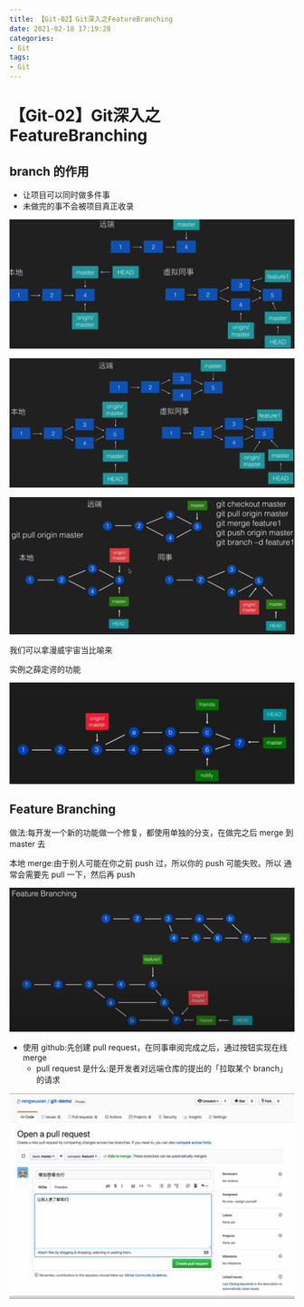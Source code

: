 ```yaml
---
title: 【Git-02】Git深入之FeatureBranching
date: 2021-02-18 17:19:28
categories:
- Git
tags:
- Git
---
```


# 【Git-02】Git深入之FeatureBranching

## branch 的作用

- 让项目可以同时做多件事
- 未做完的事不会被项目真正收录

![image-20210224191803504](【Git-02】Git深入之FeatureBranching/image-20210224191803504.png)

![image-20210224191725282](【Git-02】Git深入之FeatureBranching/image-20210224191725282.png)

![image-20210222114612804](【Git-02】Git深入之FeatureBranching/image-20210222114612804.png)



我们可以拿漫威宇宙当比喻来

实例之薛定谔的功能

![image-20210224194936137](【Git-02】Git深入之FeatureBranching/image-20210224194936137.png)

## Feature Branching

做法:每开发一个新的功能做一个修复，都使用单独的分支，在做完之后 merge 到 master 去

本地 merge:由于别人可能在你之前 push 过，所以你的 push 可能失败。所以 通常会需要先 pull 一下，然后再 push

![image-20210224195612008](【Git-02】Git深入之FeatureBranching/image-20210224195612008.png)

- 使用 github:先创建 pull request，在同事审阅完成之后，通过按钮实现在线 merge
  - pull request 是什么:是开发者对远端仓库的提出的「拉取某个 branch」 的请求

![image-20210224195706942](【Git-02】Git深入之FeatureBranching/image-20210224195706942.png)